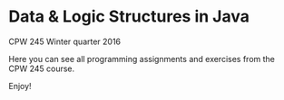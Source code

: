 # Data & Logic Structures in Java
CPW 245
Winter quarter 2016

Here you can see all programming assignments and exercises from the CPW 245 course.

Enjoy!
